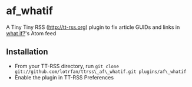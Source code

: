 af\_whatif
=================

A Tiny Tiny RSS (http://tt-rss.org) plugin to fix article GUIDs and links in [what if?](http://what-if.xkcd.com)'s Atom feed

Installation
------------
 - From your TT-RSS directory, run
    `git clone git://github.com/lotrfan/ttrss\_af\_whatif.git plugins/af\_whatif`
 - Enable the plugin in TT-RSS Preferences
